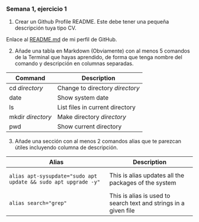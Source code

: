 ### Semana 1, ejercicio 1

1. Crear un Github Profile README. Este debe tener una pequeña descripción tuya tipo CV.

Enlace al [README.md](https://github.com/aitorias/aitorias#readme) de mi perfil de GitHub.

2. Añade una tabla en Markdown (Obviamente) con al menos 5 comandos de la Terminal que hayas aprendido, de forma que tenga nombre del comando y descripción en columnas separadas.

| Command           | Description                     |
|-------------------|---------------------------------|
| cd *directory*    | Change to directory *directory* |
| date              | Show system date                |
| ls                | List files in current directory |
| mkdir *directory* | Make directory *directory*      |
| pwd               | Show current directory          |

3. Añade una sección con al menos 2 comandos alias que te parezcan útiles incluyendo columna de descripción.

<table>
<thead>
<tr>
<th>
Alias
</th>
<th>
Description
</th>
</tr>
</thead>
<tr>
<td>

```console
alias apt-sysupdate="sudo apt update && sudo apt upgrade -y"
```

</td>
<td>
This is alias updates all the packages of the system
</td>
</tr>
<tr>
</tr>
<tr>
<td>

```console
alias search="grep"
```

</td>
<td>
This is alias is used to search text and strings in a given file
</td>
</tr>
</table>
